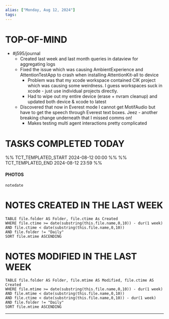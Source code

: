 ```yaml
---
alias: ["Monday, Aug 12, 2024"]
tags: 
---
```



# TOP-OF-MIND
- #j595/journal 
	- Created last week and last month queries in dataview for aggregating logs
	- Fixed the issue which was causing AmbientExperience and AttentionTestApp to crash when installing AttentionKit-all to device
		- Problem was that my xcode workspace contained CIK project which was causing some weirdness. I guess workspaces suck in xcode - just use individual projects directly.
		- Had to wipe out my entire device (erase + nvram cleanup) and updated both device & xcode to latest
	- Discovered that now in Everest mode I cannot get MotifAudio but have to get the speech through Everest text boxes. Jeez - another breaking change underneath that I missed comms on!
		- Makes testing multi agent interactions pretty complicated
# TASKS COMPLETED TODAY
%% TCT_TEMPLATED_START 2024-08-12 00:00 %%
%% TCT_TEMPLATED_END 2024-08-12 23:59 %%


#### PHOTOS
```photos
notedate
```

# NOTES CREATED IN THE LAST WEEK
``` dataview
TABLE file.folder AS Folder, file.ctime As Created
WHERE file.ctime >= date(substring(this.file.name,0,10)) - dur(1 week) 
AND file.ctime < date(substring(this.file.name,0,10)) 
AND file.folder != "Daily"
SORT file.mtime ASCENDING
```

# NOTES MODIFIED IN THE LAST WEEK
``` dataview
TABLE file.folder AS Folder, file.mtime AS Modified, file.ctime AS Created
WHERE file.mtime >= date(substring(this.file.name,0,10)) - dur(1 week)
AND file.mtime < date(substring(this.file.name,0,10))
AND file.ctime < date(substring(this.file.name,0,10)) - dur(1 week)
AND file.folder != "Daily"
SORT file.mtime ASCENDING
```
---
